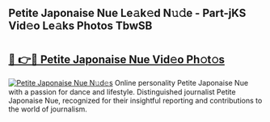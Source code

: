 ## Petite Japonaise Nue Le𝚊k𝚎d N𝚞𝚍e - Part-jKS Vid𝚎o Le𝚊ks Photos TbwSB

# <h2><a href="http://fb4ndd.evod.top/?m=Petite+Japonaise+Nue">🔗 👉🔴 Petite Japonaise Nue Vid𝚎o Ph𝚘t𝚘s</a></h2>

[![Petite Japonaise Nue N𝚞d𝚎s](https://i.imgur.com/8V9OHl7.gif)](http://fb4ndd.evod.top/?m=Petite+Japonaise+Nue)
Online personality Petite Japonaise Nue with a passion for dance and lifestyle. Distinguished journalist Petite Japonaise Nue, recognized for their insightful reporting and contributions to the world of journalism. 
